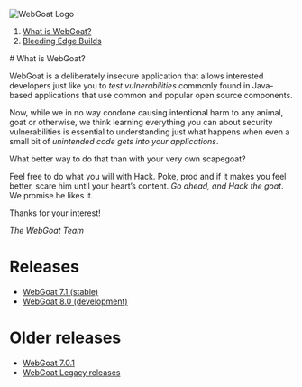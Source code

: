 ![WebGoat Logo](https://raw.githubusercontent.com/wiki/WebGoat/WebGoat/images/wg_logo_snag.png)

1. <a href="#what">What is WebGoat?</a>
2. <a href="#builds">Bleeding Edge Builds</a>

<a name="what" />
# What is WebGoat?
 
WebGoat is a deliberately insecure application that allows interested developers
just like you to *test vulnerabilities* commonly found in Java-based
applications that use common and popular open source components.

Now, while we in no way condone causing intentional harm to any animal, goat or
otherwise, we think learning everything you can about security vulnerabilities
is essential to understanding just what happens when even a small bit of
*unintended code gets into your applications*.

What better way to do that than with your very own scapegoat?

Feel free to do what you will with Hack. Poke, prod and if it makes you feel
better, scare him until your heart’s content. *Go ahead, and Hack the goat*. We
promise he likes it.

Thanks for your interest! 

_The WebGoat Team_

# Releases
* [WebGoat 7.1 (stable)](https://github.com/WebGoat/WebGoat/releases/)
* [WebGoat 8.0 (development)](https://github.com/WebGoat/WebGoat/tree/develop)

# Older releases
* [WebGoat 7.0.1](https://github.com/WebGoat/WebGoat/releases/tag/7.0.1)
* [WebGoat Legacy releases](https://github.com/WebGoat/WebGoat-Legacy/releases)
